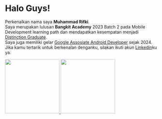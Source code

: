# Halo Guys!

Perkenalkan nama saya **Muhammad Rifki**.\
Saya merupakan lulusan **Bangkit Academy** 2023 Batch 2 pada Mobile Development learning path dan mendapatkan kesempatan menjadi [Distinction Graduate](https://drive.google.com/drive/folders/sertifikat).\
Saya juga memiliki gelar [Google Assosiate Android Developer](https://www.credential.net/dakuudabykl) sejak 2024.\
Jika kamu tertarik untuk berkenalan denganku, silakan ikuti akun [Linkedin](https://www.linkedin.com/in/muhammad-rifki/)ku ya.

<p align="left">
<a href="https://github.com/mrmuhammadrifki">
  <img height="180em" src="https://github-readme-stats-eight-theta.vercel.app/api?username=mrmuhammadrifki&show_icons=true&theme=algolia&include_all_commits=true&count_private=true"/>
  <img height="180em" src="https://github-readme-stats-eight-theta.vercel.app/api/top-langs/?username=mrmuhammadrifki&layout=compact&langs_count=8&theme=algolia"/>
</a>
</p>



<!--
**muhammadrifkikalsel/muhammadrifkikalsel** is a ✨ _special_ ✨ repository because its `README.md` (this file) appears on your GitHub profile.

Here are some ideas to get you started:

- 🔭 I’m currently working on ...
- 🌱 I’m currently learning ...
- 👯 I’m looking to collaborate on ...
- 🤔 I’m looking for help with ...
- 💬 Ask me about ...
- 📫 How to reach me: ...
- 😄 Pronouns: ...
- ⚡ Fun fact: ...
-->
